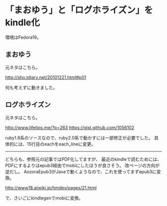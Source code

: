 「まおゆう」と「ログホライズン」をkindle化
==========================================

環境はFedora19。


まおゆう
--------

元ネタはこちら。

http://sho.tdiary.net/20101221.html#p01

何も考えずに動きました。


ログホライズン
--------------

元ネタはこちら。

http://www.lifetips.me/?p=263
https://gist.github.com/1056102

ruby1.8系のソースなので、ruby2.0系で動かすには一部修正が必要でした。
具体的には、15行目のeachをeach_lineに変更。

----

どちらも、参照元の記事ではPDF化してますが、
最近のkindleで読むためには、PDFにするよりはepub3経由でmobiにしたほうが良さそう。
改ページの方向が逆だし。
AozoraEpub3がJavaで動くようなので、これを使ってまずepub3に変換。

http://www18.atwiki.jp/hmdev/pages/21.html

で、さいごにkindlegenでmobiに変換。
